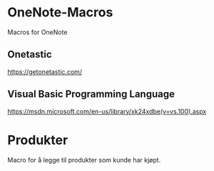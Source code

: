 # OneNote-Macros
Macros for OneNote

## Onetastic
https://getonetastic.com/

## Visual Basic Programming Language
https://msdn.microsoft.com/en-us/library/xk24xdbe(v=vs.100).aspx

# Produkter
Macro for å legge til produkter som kunde har kjøpt.
